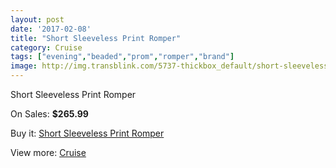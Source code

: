 ```yaml
---
layout: post
date: '2017-02-08'
title: "Short Sleeveless Print Romper"
category: Cruise
tags: ["evening","beaded","prom","romper","brand"]
image: http://img.transblink.com/5737-thickbox_default/short-sleeveless-print-romper.jpg
---
```

Short Sleeveless Print Romper

On Sales: **$265.99**
<a href="https://www.transblink.com/en/cruise/1866-short-sleeveless-print-romper.html"><amp-img layout="responsive" width="600" height="600" src="//img.transblink.com/5737-thickbox_default/short-sleeveless-print-romper.jpg" alt="Short Sleeveless Print Romper 0" /></a>
<a href="https://www.transblink.com/en/cruise/1866-short-sleeveless-print-romper.html"><amp-img layout="responsive" width="600" height="600" src="//img.transblink.com/5739-thickbox_default/short-sleeveless-print-romper.jpg" alt="Short Sleeveless Print Romper 1" /></a>
<a href="https://www.transblink.com/en/cruise/1866-short-sleeveless-print-romper.html"><amp-img layout="responsive" width="600" height="600" src="//img.transblink.com/5738-thickbox_default/short-sleeveless-print-romper.jpg" alt="Short Sleeveless Print Romper 2" /></a>

Buy it: [Short Sleeveless Print Romper](https://www.transblink.com/en/cruise/1866-short-sleeveless-print-romper.html "Short Sleeveless Print Romper")

View more: [Cruise](https://www.transblink.com/en/5-cruise "Cruise")